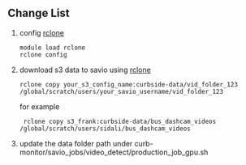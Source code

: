 ## Change List
1. config [rclone](https://rclone.org/s3/) 
    ```
    module load rclone
    rclone config
    ```

1. download s3 data to savio using [rclone](https://rclone.org/s3/) 
    ```
    rclone copy your_s3_config_name:curbside-data/vid_folder_123 /global/scratch/users/your_savio_username/vid_folder_123
    ```

    for example
    ```
     rclone copy s3_frank:curbside-data/bus_dashcam_videos /global/scratch/users/sidali/bus_dashcam_videos
    ```
1. update the data folder path under curb-monitor/savio_jobs/video_detect/production_job_gpu.sh
